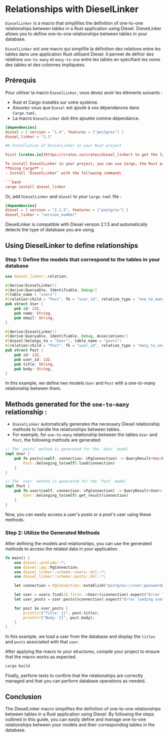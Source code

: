 # Relationships with DieselLinker

`DieselLinker`  is a macro that simplifies the definition of one-to-one relationships between tables in a Rust application using Diesel. DieselLinker allows you to define one-to-one relationships between tables in your database.

`DieselLinker` est une macro qui simplifie la définition des relations entre les tables dans une application Rust utilisant Diesel. Il permet de définir des relations `one-to-many` et `many-to-one` entre les tables en spécifiant les noms des tables et des colonnes impliquées.

## Prérequis
Pour utiliser la macro `DieselLinker`, vous devez avoir les éléments suivants :

- Rust et Cargo installés sur votre système.
- Assurez-vous que `Diesel` est ajouté à vos dépendances dans `Cargo.toml`.
- La macro `DieselLinker` doit être ajoutée comme dépendance.
    
```toml
[dependencies]
diesel = { version = "1.4", features = ["postgres"] }
diesel_linker = "1.1"

## Installation of DieselLinker in your Rust project

Visit [crates.io](https://crates.io/crates/diesel_linker) to get the latest version of DieselLinker.

To install DieselLinker in your project, you can use Cargo, the Rust package manager.
**Using Cargo** : 
- Install `DieselLinker` with the following command:

```bash
cargo install diesel_linker
```
Or, add `DieselLinker` and `diesel` to your `Cargo.toml` file :
```toml
[dependencies]
diesel = { version = "2.1.5", features = ["postgres"] }
diesel_linker = "version_number"
```
DieselLinker is compatible with Diesel version 2.1.5 and automatically detects the type of database you are using.

## Using DieselLinker to define relationships
### Step 1: Define the models that correspond to the tables in your database

```rust
use diesel_linker::relation;

#[derive(DieselLinker)]
#[derive(Queryable, Identifiable, Debug)]
#[table_name = "users"]
#[relation(child = "Post", fk = "user_id", relation_type = "one_to_many")]
pub struct User {
    pub id: i32,
    pub name: String,
    pub email: String,
}

#[derive(DieselLinker)]
#[derive(Queryable, Identifiable, Debug, Associations)]
#[diesel(belongs_to = "User"), table_name = "posts"]
#[relation(child = "Post", fk = "user_id", relation_type = "many_to_one")]
pub struct Post {
    pub id: i32,
    pub user_id: i32,
    pub title: String,
    pub body: String,
}
```
In this example, we define two models `User` and `Post` with a one-to-many relationship between them.

## Methods generated for the `one-to-many` relationship :
- `DieselLinker`  automatically generates the necessary Diesel relationship methods to handle the relationships between tables.
- For exemple, for `one-to-many` relationship between the tables `User` and `Post`, the following methods are generated:
```rust
// The `posts` method is generated for the `User` model
impl User {
    pub fn posts(&self, connection: &PgConnection) -> QueryResult<Vec<Post>> {
        Post::belonging_to(self).load(connection)
    }
}

// The `user` method is generated for the `Post` model
impl Post {
    pub fn user(&self, connection: &PgConnection) -> QueryResult<User> {
        User::belonging_to(self).get_result(connection)
    }
}
```
Now, you can easily access a user's posts or a post's user using these methods.

### Step 2: Utilize the Generated Methods
After defining the models and relationships, you can use the generated methods to access the related data in your application.

```rust
fn main() {
    use diesel::prelude::*;
    use diesel::pg::PgConnection;
    use diesel_linker::schema::users::dsl::*;
    use diesel_linker::schema::posts::dsl::*;

    let connection = PgConnection::establish("postgres://user:password@localhost/mydb").unwrap();

    let user = users.find(1).first::<User>(&connection).expect("Error loading user");
    let user_posts = user.posts(&connection).expect("Error loading user posts");

    for post in user_posts {
        println!("Title: {}", post.title);
        println!("Body: {}", post.body);
    }
}
```
In this example, we load a user from the database and display the `titles` and `posts` associated with that `user`.

After applying the macro to your structures, compile your project to ensure that the macro works as expected.
```bash
cargo build
```
Finally, perform tests to confirm that the relationships are correctly managed and that you can perform database operations as needed.

## Conclusion
The DieselLinker macro simplifies the definition of one-to-one relationships between tables in a Rust application using Diesel. By following the steps outlined in this guide, you can easily define and manage one-to-one relationships between your models and their corresponding tables in the database.